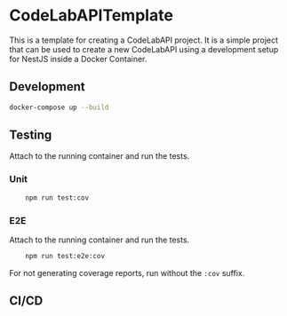 # CodeLabAPITemplate

This is a template for creating a CodeLabAPI project. It is a simple project that can be used to create a new CodeLabAPI using a development setup for NestJS inside a Docker Container.

## Development

```bash
docker-compose up --build
```

## Testing

Attach to the running container and run the tests.

### Unit

```bash
    npm run test:cov
```

### E2E

Attach to the running container and run the tests.

```bash
    npm run test:e2e:cov
```

For not generating coverage reports, run without the `:cov` suffix.

## CI/CD

```bash

```

